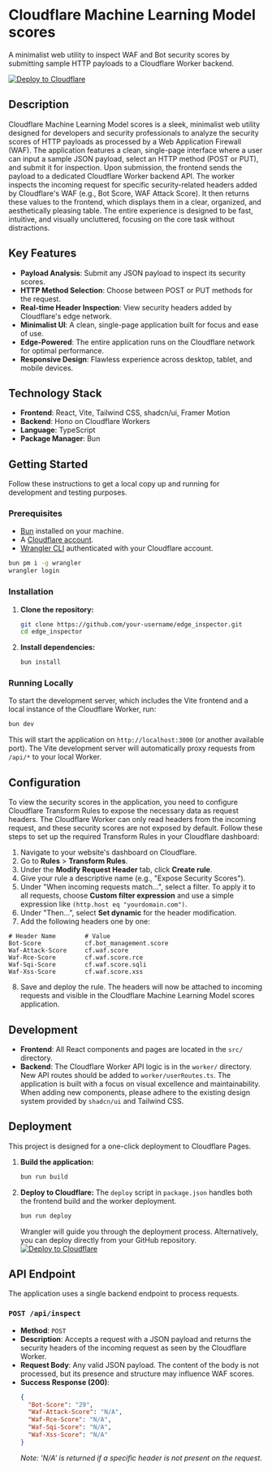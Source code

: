 # Cloudflare Machine Learning Model scores
A minimalist web utility to inspect WAF and Bot security scores by submitting sample HTTP payloads to a Cloudflare Worker backend.

[![Deploy to Cloudflare](https://deploy.workers.cloudflare.com/button)](https://deploy.workers.cloudflare.com/?url=https://github.com/adz80/cloudflare-ml-scorer)

## Description
Cloudflare Machine Learning Model scores is a sleek, minimalist web utility designed for developers and security professionals to analyze the security scores of HTTP payloads as processed by a Web Application Firewall (WAF). The application features a clean, single-page interface where a user can input a sample JSON payload, select an HTTP method (POST or PUT), and submit it for inspection.
Upon submission, the frontend sends the payload to a dedicated Cloudflare Worker backend API. The worker inspects the incoming request for specific security-related headers added by Cloudflare's WAF (e.g., Bot Score, WAF Attack Score). It then returns these values to the frontend, which displays them in a clear, organized, and aesthetically pleasing table. The entire experience is designed to be fast, intuitive, and visually uncluttered, focusing on the core task without distractions.
## Key Features
-   **Payload Analysis**: Submit any JSON payload to inspect its security scores.
-   **HTTP Method Selection**: Choose between POST or PUT methods for the request.
-   **Real-time Header Inspection**: View security headers added by Cloudflare's edge network.
-   **Minimalist UI**: A clean, single-page application built for focus and ease of use.
-   **Edge-Powered**: The entire application runs on the Cloudflare network for optimal performance.
-   **Responsive Design**: Flawless experience across desktop, tablet, and mobile devices.
## Technology Stack
-   **Frontend**: React, Vite, Tailwind CSS, shadcn/ui, Framer Motion
-   **Backend**: Hono on Cloudflare Workers
-   **Language**: TypeScript
-   **Package Manager**: Bun
## Getting Started
Follow these instructions to get a local copy up and running for development and testing purposes.
### Prerequisites
-   [Bun](https://bun.sh/) installed on your machine.
-   A [Cloudflare account](https://dash.cloudflare.com/sign-up).
-   [Wrangler CLI](https://developers.cloudflare.com/workers/wrangler/install-and-update/) authenticated with your Cloudflare account.
```bash
bun pm i -g wrangler
wrangler login
```
### Installation
1.  **Clone the repository:**
    ```bash
    git clone https://github.com/your-username/edge_inspector.git
    cd edge_inspector
    ```
2.  **Install dependencies:**
    ```bash
    bun install
    ```
### Running Locally
To start the development server, which includes the Vite frontend and a local instance of the Cloudflare Worker, run:
```bash
bun dev
```
This will start the application on `http://localhost:3000` (or another available port). The Vite development server will automatically proxy requests from `/api/*` to your local Worker.
## Configuration
To view the security scores in the application, you need to configure Cloudflare Transform Rules to expose the necessary data as request headers. The Cloudflare Worker can only read headers from the incoming request, and these security scores are not exposed by default.
Follow these steps to set up the required Transform Rules in your Cloudflare dashboard:
1.  Navigate to your website's dashboard on Cloudflare.
2.  Go to **Rules** > **Transform Rules**.
3.  Under the **Modify Request Header** tab, click **Create rule**.
4.  Give your rule a descriptive name (e.g., "Expose Security Scores").
5.  Under "When incoming requests match...", select a filter. To apply it to all requests, choose **Custom filter expression** and use a simple expression like `(http.host eq "yourdomain.com")`.
6.  Under "Then...", select **Set dynamic** for the header modification.
7.  Add the following headers one by one:
```
# Header Name        # Value
Bot-Score            cf.bot_management.score
Waf-Attack-Score     cf.waf.score
Waf-Rce-Score        cf.waf.score.rce
Waf-Sqi-Score        cf.waf.score.sqli
Waf-Xss-Score        cf.waf.score.xss
```
8.  Save and deploy the rule. The headers will now be attached to incoming requests and visible in the Cloudflare Machine Learning Model scores application.
## Development
-   **Frontend**: All React components and pages are located in the `src/` directory.
-   **Backend**: The Cloudflare Worker API logic is in the `worker/` directory. New API routes should be added to `worker/userRoutes.ts`.
The application is built with a focus on visual excellence and maintainability. When adding new components, please adhere to the existing design system provided by `shadcn/ui` and Tailwind CSS.
## Deployment
This project is designed for a one-click deployment to Cloudflare Pages.
1.  **Build the application:**
    ```bash
    bun run build
    ```
2.  **Deploy to Cloudflare:**
    The `deploy` script in `package.json` handles both the frontend build and the worker deployment.
    ```bash
    bun run deploy
    ```
    Wrangler will guide you through the deployment process.
Alternatively, you can deploy directly from your GitHub repository.
[![Deploy to Cloudflare](https://deploy.workers.cloudflare.com/button)](https://deploy.workers.cloudflare.com/?url=https://github.com/adz80/cloudflare-ml-scorer)
## API Endpoint
The application uses a single backend endpoint to process requests.
### `POST /api/inspect`
-   **Method**: `POST`
-   **Description**: Accepts a request with a JSON payload and returns the security headers of the incoming request as seen by the Cloudflare Worker.
-   **Request Body**: Any valid JSON payload. The content of the body is not processed, but its presence and structure may influence WAF scores.
-   **Success Response (200)**:
    ```json
    {
      "Bot-Score": "29",
      "Waf-Attack-Score": "N/A",
      "Waf-Rce-Score": "N/A",
      "Waf-Sqi-Score": "N/A",
      "Waf-Xss-Score": "N/A"
    }
    ```
    *Note: 'N/A' is returned if a specific header is not present on the request.*
